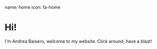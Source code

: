 name: home
icon: fa-home

# Hi!

I'm Andrea Baisero, welcome to my website.  Click around, have a blast!
